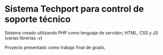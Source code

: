 # Sistema Techport para control de soporte técnico

Sistema creado utilizando PHP como lenguaje de servidor; HTML, CSS y JS (varias librerías :v)

Proyecto presentado como trabajo final de grado,
